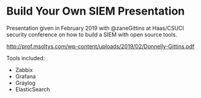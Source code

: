 # Build Your Own SIEM Presentation

Presentation given in February 2019 with @zaneGittins at Haas/CSUCI security conference on how to build a SIEM with open source tools.

http://prof.msoltys.com/wp-content/uploads/2019/02/Donnelly-Gittins.pdf

Tools included:
- Zabbix
- Grafana
- Graylog
- ElasticSearch
